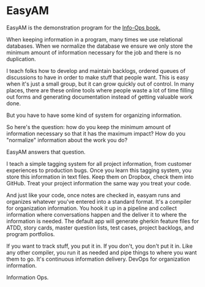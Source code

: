 # EasyAM

EasyAM is the demonstration program for the [Info-Ops book.](https://wiki.info-ops.org)

When keeping information in a program, many times we use relational databases. When we normalize the database we ensure we only store the minimum amount of information necessary for the job and there is no duplication.

I teach folks how to develop and maintain backlogs, ordered queues of discussions to have in order to make stuff that people want. This is easy when it's just a small group, but it can grow quickly out of control. In many places, there are these online tools where people waste a lot of time filling out forms and generating documentation instead of getting valuable work done.

But you have to have some kind of system for organizing information.

So here's the question: how do you keep the minimum amount of information necessary so that it has the maximum impact? How do you "normalize" information about the work you do?

EasyAM answers that question.

I teach a simple tagging system for all project information, from customer experiences to production bugs. Once you learn this tagging system, you store this information in text files. Keep them on Dropbox, check them into GitHub. Treat your project information the same way you treat your code.

And just like your code, once notes are checked in, easyam runs and organizes whatever you've entered into a standard format. It's a compiler for organization information. You hook it up in a pipeline and collect information where conversations happen and the deliver it to where the information is needed. The default app will generate gherkin feature files for ATDD, story cards, master question lists, test cases, project backlogs, and program portfolios.

If you want to track stuff, you put it in. If you don't, you don't put it in. Like any other compiler, you run it as needed and pipe things to where you want them to go. It's continuous information delivery. DevOps for organization information.

Information Ops.

